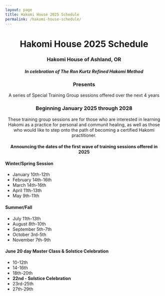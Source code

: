```yaml
---
layout: page
title: Hakomi House 2025 Schedule
permalink: /hakomi-house-schedule/
---
```

<center>
   <h1 class="post-title">Hakomi House 2025 Schedule</h1>
    <h3>Hakomi House of Ashland, OR</h3>
    <h4><em>In celebration of The Ron Kurtz Refined Hakomi Method</em></h4>
    <h3>Presents</h3>
    <p>A series of Special Training Group sessions offered over the next 4 years</p>
    <h3>Beginning January 2025 through 2028</h3>
    <p>These training group sessions are for those who are interested in learning Hakomi as a practice for personal and communit healing, as well as those who would like to step onto the path of becoming a certified Hakomi practitioner.</p>
    <h4>Announcing the dates of the first wave of training sessions offered in 2025</h4>

</center>
<h4>Winter/Spring Session</h4>
<ul>
        <li>January 10th-12th</li>
        <li>February 14th-16th</li>
        <li>March 14th-16th</li>
        <li>April 11th-13th</li>
        <li>May 9th-11th</li>
    </ul>
<h4>Summer/Fall</h4>
<ul>
        <li>July 11th-13th</li>
        <li>August 8th-10th</li>
        <li>September 5th-7th</li>
        <li>October 3rd-5th</li>
        <li>November 7th-9th</li>
</ul>
<h4>June 20 day Master Class & Solstice Celebration</h4>
<ul>
<li>10-12th</li>
<li>14-16th</li>
<li>18th-20th</li>
<li><b>22nd - Solstice Celebration</b></li>
<li>23rd-25th</li>
<li>27th-29th</li>
</ul>